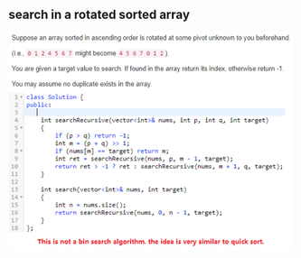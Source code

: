 ## search in a rotated sorted array

![search in rotated sorted array](./image/33-Search-in-Rotated-Sorted-Array.png)
